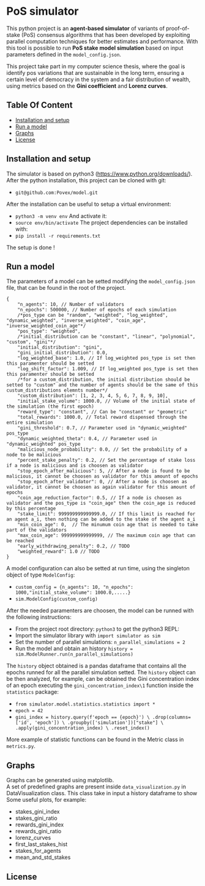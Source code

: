 # PoS simulator
This python project is an **agent-based simulator**
of variants of proof-of-stake (PoS) consensus algorithms that has been developed by exploiting
parallel computation techniques for better estimates and performance.
With this tool is possible to run **PoS stake model simulation** based on input parameters defined in the `model_config.json`.<br />

This project take part in my computer science thesis, where the goal is 
identify pos variations that are sustainable in the long term, ensuring a certain level of democracy in the system and a fair distribution of wealth, using metrics
based on the **Gini coefficient** and **Lorenz curves**.

## Table Of Content

- [Installation and setup](#setup)
- [Run a model](#run)
- [Graphs](#graphs)
- [License](#license)

## Installation and setup
The simulator is based on python3 (https://www.python.org/downloads/).
After the python installation, this project can be cloned with git:
- `git@github.com:Povex/model.git`

After the installation can be useful to setup a virtual environment:
- `python3 -m venv env`
And activate it:
- `source env/bin/activate`
The project dependencies can be installed with:
- `pip install -r requirements.txt`

The setup is done !

## Run a model
The parameters of a model can be setted modifying the `model_config.json` file, that can be found in the root of the project.
```jsonc
{
    "n_agents": 10, // Number of validators
    "n_epochs": 500000, // Number of epochs of each simulation
    /*pos_type can be "random", "weighted", "log_weighted", "dynamic_weighted", "inverse_weighted", "coin_age", "inverse_weighted_coin_age"*/
    "pos_type": "weighted",
    /*initial_distribution can be "constant", "linear", "polynomial", "custom", "gini"*/
    "initial_distribution": "gini",
    "gini_initial_distribution": 0.0,
    "log_weighted_base": 1.0, // If log_weighted pos_type is set then this paramenter should be setted 
    "log_shift_factor": 1.009, // If log_weighted pos_type is set then this paramenter should be setted 
    /*for a custom_distribution, the initial distribution should be setted to "custom" and the number of agents should be the same of this custum_distributions elemnts number*/
    "custom_distribution": [1, 2, 3, 4, 5, 6, 7, 8, 9, 10],
    "initial_stake_volume": 1000.0, // Volume of the initial state of the simulation (the first epoch)
    "reward_type": "constant", // Can be "constant" or "geometric"
    "total_rewards": 1000.0, // Total reward dispensed through the entire simulation
    "gini_threshold": 0.7, // Parameter used in "dynamic_weighted" pos_type
    "dynamic_weighted_theta": 0.4, // Parameter used in "dynamic_weighted" pos_type
    "malicious_node_probability": 0.0, // Set the probability of a node to be malicious 
    "percent_stake_penalty": 0.2, // Set the percentage of stake loss if a node is malicious and is choosen as validator
    "stop_epoch_after_malicious": 5, // After a node is found to be malicious, it cannot be choosen as validator for this amount of epochs
    "stop_epoch_after_validator": 0, // After a node is choosen as validator, it cannot be choosen as again validator for this amount of epochs
    "coin_age_reduction_factor": 0.5, // If a node is choosen as validator and the pos_type is "coin_age" then the coin_age is reduced by this percentage
    "stake_limit": 999999999999999.0, // If this limit is reached for an agent a_i, then nothing can be added to the stake of the agent a_i
    "min_coin_age": 0,  // The minumum coin age that is needed to take part of the validators
    "max_coin_age": 999999999999999, // The maximum coin age that can be reached
    "early_withdrawing_penalty": 0.2, // TODO
    "weighted_reward": 1.0 // TODO
}
```
A model configuration can also be setted at run time, using the singleton object of type `ModelConfig`:
- `custom_config = {n_agents": 10, "n_epochs": 1000,"initial_stake_volume": 1000.0,.....}`
- `sim.ModelConfig(custom_config)` 

After the needed paramenters are choosen, the model can be runned with the following instructions:
- From the project root directory: `python3` to get the python3 REPL:
- Import the simulator library with `import simulator as sim`
- Set the number of parallel simulations: `n_parallel_simulations = 2`
- Run the model and obtain an history `history = sim.ModelRunner.run(n_parallel_simulations)`

The `history` object obtained is a pandas dataframe that contains all the epochs runned for all the parallel simulation setted.
The `history` object can be then analyzed, for example, can be obtained the Gini concentration index of an epoch executing the `gini_concentration_index\1` function inside the `statistics` package:
- `from simulator.model.statistics.statistics import *`
- `epoch = 42`
- `gini_index = history.query(f'epoch == {epoch}') \
            .drop(columns=['id', 'epoch']) \
            .groupby(['simulation'])["stake"] \
            .apply(gini_concentration_index) \
            .reset_index()`

More example of statistic functions can be found in the Metric class in `metrics.py`.
## Graphs
Graphs can be generated using matplotlib. <br> 
A set of predefined graphs are present inside `data_visualization.py` in DataVisualization class.
This class take in input a history dataframe to show Some useful plots, for example:
- stakes_gini_index
- stakes_gini_ratio
- rewards_gini_index
- rewards_gini_ratio
- lorenz_curves
- first_last_stakes_hist
- stakes_for_agents
- mean_and_std_stakes

## License
